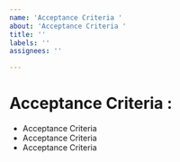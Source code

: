 ```yaml
---
name: 'Acceptance Criteria '
about: 'Acceptance Criteria '
title: ''
labels: ''
assignees: ''

---
```


# Acceptance Criteria : #

*  Acceptance Criteria
*  Acceptance Criteria
*  Acceptance Criteria
